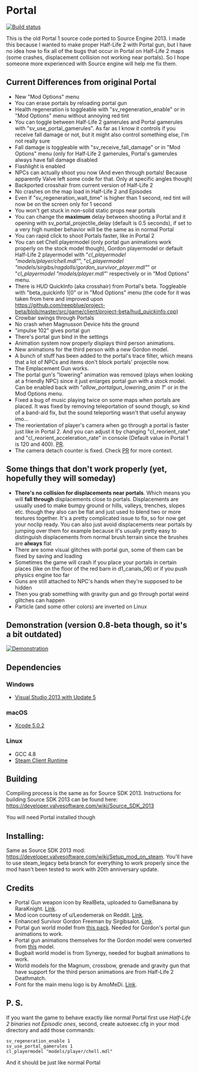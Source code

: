 Portal
=====

[![Build status](https://ci.appveyor.com/api/projects/status/g0cv8na9uq9tmadt/branch/master?svg=true)](https://ci.appveyor.com/project/SonicEraZoR/portal-base/branch/master)

This is the old Portal 1 source code ported to Source Engine 2013. I made this because I wanted to make proper Half-Life 2 with Portal gun, but I have no idea how to fix all of the bugs that occur in Portal on Half-Life 2 maps (some crashes, displacement collision not working near portals). So I hope someone more experienced with Source engine will help me fix them.

## Current Differences from original Portal
* New "Mod Options" menu
* You can erase portals by reloading portal gun
* Health regeneration is toggleable with "sv_regeneration_enable" or in "Mod Options" menu without annoying red tint
* You can toggle between Half-Life 2 gamerules and Portal gamerules with "sv_use_portal_gamerules". As far as I know it controls if you receive fall damage or not, but it might also control something else, I'm not really sure
* Fall damage is toggleable with "sv_receive_fall_damage" or in "Mod Options" menu (only for Half-Life 2 gamerules, Portal's gamerules always have fall damage disabled
* Flashlight is enabled
* NPCs can actually shoot you now (And even through portals! Because apparently Valve left some code for that. Only at specific angles though)
* Backported crosshair from current version of Half-Life 2
* No crashes on the map load in Half-Life 2 and Episodes
* Even if "sv_regeneration_wait_time" is higher than 1 second, red tint will now be on the screen only for 1 second
* You won't get stuck in non-solid static props near portals
* You can change the **maximum** delay between shooting a Portal and it opening with sv_portal_projectile_delay (default is 0.5 seconds), if set to a very high number behavior will be the same as in normal Portal
* You can rapid click to shoot Portals faster, like in Portal 2
* You can set Chell playermodel (only portal gun animations work properly on the stock model though), Gordon playermodel or default Half-Life 2 playermodel with "*cl_playermodel "models/player/chell.mdl"*", "*cl_playermodel "models/sirgibs/ragdolls/gordon_survivor_player.mdl"*" or "*cl_playermodel "models/player.mdl"*' respectively or in "Mod Options" menu.
* There is HUD QuickInfo (aka crosshair) from Portal's beta. Toggleable with "beta_quickinfo 1|0" or in "Mod Options" menu (the code for it was taken from here and improved upon https://github.com/reepblue/project-beta/blob/master/src/game/client/project-beta/hud_quickinfo.cpp)
* Crowbar swings through Portals
* No crash when Magnusson Device hits the ground
* "impulse 102" gives portal gun
* There's portal gun bind in the settings
* Animation system now properly displays third person animations.
* New animations for the third person with a new Gordon model.
* A bunch of stuff has been added to the portal's trace filter, which means that a lot of NPCs and items don't block portals' projectile now.
* The Emplacement Gun works.
* The portal gun's "lowering" animation was removed (plays when looking at a friendly NPC) since it just enlarges portal gun with a stock model. Can be enabled back with "*allow_portalgun_lowering_anim 1*" or in the Mod Options menu.
* Fixed a bug of music playing twice on some maps when portals are placed. It was fixed by removing teleportation of sound though, so kind of a band-aid fix, but the sound teleporting wasn't that useful anyway imo...
* The reorientation of player's camera when go through a portal is faster just like in Portal 2. And you can adjust it by changing "cl_reorient_rate" and "cl_reorient_acceleration_rate" in console (Default value in Portal 1 is 120 and 400). [PR](https://github.com/SonicEraZoR/Portal-Base/pull/14).
* The camera detach counter is fixed. Check [PR](https://github.com/SonicEraZoR/Portal-Base/pull/19) for more context.

## Some things that don't work properly (yet, hopefully they will someday)
* **There's no collision for displacements near portals**. Which means you will **fall through** displacements close to portals. Displacements are usually used to make bumpy ground or  hills, valleys, trenches, slopes etc. though they also can be flat and just used to blend two or more textures together. It's a pretty complicated issue to fix, so for now get your noclip ready. You can also just avoid displacements near portals by jumping over them for example because it's usually pretty easy to distinguish displacements from normal brush terrain since the brushes are **always** flat
* There are some visual glitches with portal gun, some of them can be fixed by saving and loading
* Sometimes the game will crash if you place your portals in certain places (like on the floor of the red barn in d1_canals_06) or if you push physics engine too far
* Guns are still attached to NPC's hands when they're supposed to be hidden
* Then you grab something with gravity gun and go through portal weird glitches can happen
* Particle (and some other colors) are inverted on Linux

## Demonstration (version 0.8-beta though, so it's a bit outdated)
[![Demonstration](https://img.youtube.com/vi/xhmXAUB8P4Y/0.jpg)](https://www.youtube.com/watch?v=xhmXAUB8P4Y)

## Dependencies

### Windows
* [Visual Studio 2013 with Update 5](https://visualstudio.microsoft.com/vs/older-downloads/)

### macOS
* [Xcode 5.0.2](https://developer.apple.com/downloads/more)

### Linux
* GCC 4.8
* [Steam Client Runtime](http://media.steampowered.com/client/runtime/steam-runtime-sdk_latest.tar.xz)

## Building

Compiling process is the same as for Source SDK 2013. Instructions for building Source SDK 2013 can be found here: https://developer.valvesoftware.com/wiki/Source_SDK_2013

You will need Portal installed though

## Installing:

Same as Source SDK 2013 mod: https://developer.valvesoftware.com/wiki/Setup_mod_on_steam. You'll have to use steam_legacy beta branch for everything to work properly since the mod hasn't been tested to work with 20th anniversary update.

## Credits

* Portal Gun weapon icon by RealBeta, uploaded to GameBanana by RaraKnight. [Link](https://gamebanana.com/guis/34111). 
* Mod icon courtesy of u/Leodemerak on Reddit. [Link](https://www.reddit.com/r/HalfLife/comments/10nt67r/halflife_series_and_mods_icon_reworki_wanted_to/).
* Enhanced Survivor Gordon Freeman by Sirgibsalot. [Link](https://steamcommunity.com/sharedfiles/filedetails/?id=155216268).
* Portal gun world model from [this pack](https://gamebanana.com/mods/235155). Needed for Gordon's portal gun animations to work.
* Portal gun animations themselves for the Gordon model were converted from [this](https://gamebanana.com/mods/235102) model.
* Bugbait world model is from Synergy, needed for bugbait animations to work.
* World models for the Magnum, crossbow, grenade and gravity gun that have support for the third person animations are from Half-Life 2 Deathmatch.
* Font for the main menu logo is by AmoMeDi. [Link](https://fontmeme.com/fonts/portal-amomedi-font/).

## P. S.

If you want the game to behave exactly like normal Portal first use *Half-Life 2 binaries not Episodic ones*, second, create autoexec.cfg in your mod directory and add those commands:
```
sv_regeneration_enable 1
sv_use_portal_gamerules 1
cl_playermodel "models/player/chell.mdl"
```
And it should be just like normal Portal
